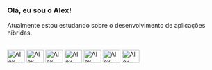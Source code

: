 ### Olá, eu sou o Alex!

<!--
**alexrnobrega/alexrnobrega** is a ✨ _special_ ✨ repository because its `README.md` (this file) appears on your GitHub profile.

<div style=""><br>
  <img align="center" alt="Alex-GitHub" height="" width="" src="https://res.cloudinary.com/practicaldev/image/fetch/s--Q6Hah6gG--/c_imagga_scale,f_auto,fl_progressive,h_420,q_auto,w_1000/https://dev-to-uploads.s3.amazonaws.com/i/8a2ifr4ornn9koxc2sah.png">
</div>

-->

Atualmente estou estudando sobre o desenvolvimento de aplicações híbridas.

<div style="display: inline_block"><br>
  <img align="center" alt="Alex-html5" height="30" width="40" src="https://cdn.jsdelivr.net/gh/devicons/devicon/icons/html5/html5-plain.svg">
  <img align="center" alt="Alex-CSS3" height="30" width="40" src="https://cdn.jsdelivr.net/gh/devicons/devicon/icons/css3/css3-plain.svg">
  <img align="center" alt="Alex-Js" height="30" width="40" src="https://cdn.jsdelivr.net/gh/devicons/devicon/icons/javascript/javascript-plain.svg">
  <img align="center" alt="Alex-Angular" height="30" width="40" src="https://cdn.jsdelivr.net/gh/devicons/devicon/icons/angular/angular-original.svg">
  <img align="center" alt="Alex-Ionic" height="30" width="40" src="https://cdn.jsdelivr.net/gh/devicons/devicon/icons/ionic/ionic-original.svg">
  <img align="center" alt="Alex-Capacitor" height="30" width="40" src="https://cdn.jsdelivr.net/gh/devicons/devicon/icons/capacitor/capacitor-original.svg">
  <img align="center" alt="Alex-Firebase" height="30" width="40" src="https://cdn.jsdelivr.net/gh/devicons/devicon/icons/firebase/firebase-original.svg">
</div>



